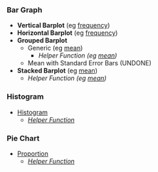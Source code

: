 ### Bar Graph
- **Vertical Barplot** (eg [frequency]([SC]-Descriptive-Analytics/[SC]-Data-Visualisation/[M]-Vertical-Barplot))
- **Horizontal Barplot** (eg [frequency]([SC]-Descriptive-Analytics/[SC]-Data-Visualisation/[M]-Horizontal-Barplot))
- **Grouped Barplot**
    - Generic (eg [mean]([SC]-Descriptive-Analytics/[SC]-Data-Visualisation/[M]-Grouped-Barplot))
      - _Helper Function (eg [mean]([SC]-Descriptive-Analytics/[SC]-Data-Visualisation/[HF]-Grouped-Barplot-&-Frequency-Table))_
    - Mean with Standard Error Bars (UNDONE)
- **Stacked Barplot** (eg [mean]([SC]-Descriptive-Analytics/[SC]-Data-Visualisation/[M]-Stacked-Barplot))
    - _Helper Function (eg [mean]([SC]-Descriptive-Analytics/[SC]-Data-Visualisation/[HF]-Stacked-Barplot-&-Frequency-Table))_
### Histogram
- [Histogram]([SC]-Descriptive-Analytics/[SC]-Data-Visualisation/[M]-Histogram-&-Frequency-Table)
  - _[Helper Function]([SC]-Descriptive-Analytics/[SC]-Data-Visualisation/[HF]-Histogram-&-Frequency-Table)_

### Pie Chart
  - [Proportion]([SC]-Descriptive-Analytics/[SC]-Data-Visualisation/[M]-(Prop)-Pie-Chart)
    - _[Helper Function]([SC]-Descriptive-Analytics/[SC]-Data-Visualisation/[HF]-(Prop)-Pie-Chart-&-Frequency-Table)_
